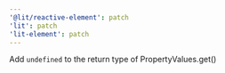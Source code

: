```yaml
---
'@lit/reactive-element': patch
'lit': patch
'lit-element': patch
---
```


Add `undefined` to the return type of PropertyValues.get()
